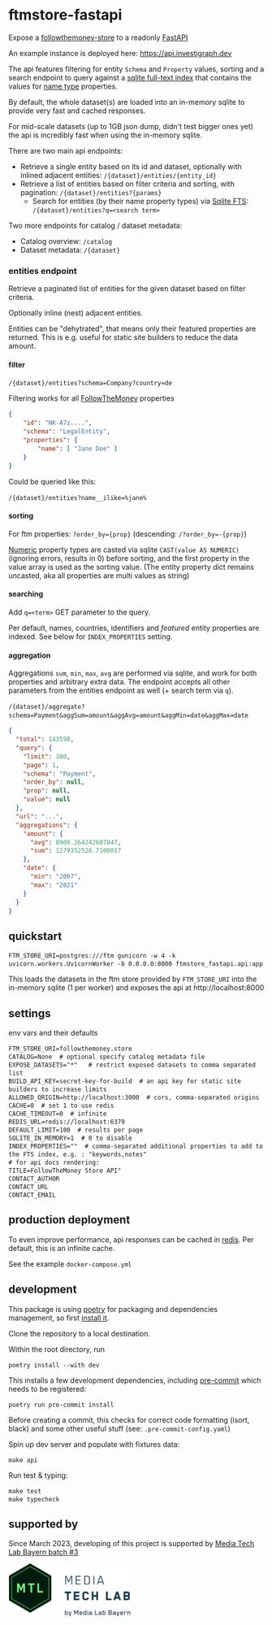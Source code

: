 # ftmstore-fastapi

Expose a [followthemoney-store](https://github.com/alephdata/followthemoney-store)
to a readonly [FastAPI](https://fastapi.tiangolo.com/)

An example instance is deployed here: https://api.investigraph.dev

The api features filtering for entity `Schema` and `Property` values, sorting
and a search endpoint to query against a [sqlite full-text index](https://www.sqlite.org/fts5.html)
that contains the values for [name type](https://alephdata.github.io/followthemoney/explorer/types/name/)
properties.

By default, the whole dataset(s) are loaded into an in-memory sqlite to provide
very fast and cached responses.

For mid-scale datasets (up to 1GB json dump, didn't test bigger ones yet) the
api is incredibly fast when using the in-memory sqlite.

There are two main api endpoints:

* Retrieve a single entity based on its id and dataset, optionally with inlined
  adjacent entities: `/{dataset}/entities/{entity_id}`
* Retrieve a list of entities based on filter criteria and sorting, with
  pagination: `/{dataset}/entities?{params}`
    * Search for entities (by their name property types) via
      [Sqlite FTS](https://www.sqlite.org/fts5.html): `/{dataset}/entities?q=<search term>`

Two more endpoints for catalog / dataset metadata:

* Catalog overview: `/catalog`
* Dataset metadata: `/{dataset}`

### entities endpoint

Retrieve a paginated list of entities for the given dataset based on filter
criteria.

Optionally inline (nest) adjacent entities.

Entities can be "dehytrated", that means only their featured properties are
returned. This is e.g. useful for static site builders to reduce the data
amount.

#### filter

`/{dataset}/entities?schema=Company?country=de`

Filtering works for all [FollowTheMoney](https://followthemoney.tech/explorer/)
properties

```json
{
    "id": "NK-A7z....",
    "schema": "LegalEntity",
    "properties": {
        "name": [ "Jane Doe" ]
    }
}
```

Could be queried like this:

`/{dataset}/entities?name__ilike=%jane%`

#### sorting

For ftm properties:  `?order_by={prop}` (descending: `/?order_by=-{prop}`)

[Numeric](https://alephdata.github.io/followthemoney/explorer/types/number/#content)
property types are casted via sqlite `CAST(value AS NUMERIC)` (ignoring
errors, results in 0) before sorting, and the first property in the value
array is used as the sorting value. (The entity property dict remains
uncasted, aka all properties are multi values as string)

#### searching

Add `q=<term>` GET parameter to the query.

Per default, names, countries, identifiers and *featured* entity properties are
indexed. See below for `INDEX_PROPERTIES` setting.

#### aggregation

Aggregations `sum`, `min`, `max`, `avg` are performed via sqlite, and work for
both properties and arbitrary extra data. The endpoint accepts all other
parameters from the entities endpoint as well (+ search term via `q`).

`/{dataset}/aggregate?schema=Payment&aggSum=amount&aggAvg=amount&aggMin=date&aggMax=date`

```json
{
  "total": 143598,
  "query": {
    "limit": 100,
    "page": 1,
    "schema": "Payment",
    "order_by": null,
    "prop": null,
    "value": null
  },
  "url": "...",
  "aggregations": {
    "amount": {
      "avg": 8909.264242607847,
      "sum": 1279352526.7100017
    },
    "date": {
      "min": "2007",
      "max": "2021"
    }
  }
}
```


## quickstart

    FTM_STORE_URI=postgres:///ftm gunicorn -w 4 -k uvicorn.workers.UvicornWorker -b 0.0.0.0:8000 ftmstore_fastapi.api:app

This loads the datasets in the ftm store provided by `FTM_STORE_URI` into the in-memory sqlite (1 per worker) and exposes the api at http://localhost:8000

## settings

env vars and their defaults

```
FTM_STORE_URI=followthemoney.store
CATALOG=None  # optional specify catalog metadata file
EXPOSE_DATASETS="*"   # restrict exposed datasets to comma separated list
BUILD_API_KEY=secret-key-for-build  # an api key for static site builders to increase limits
ALLOWED_ORIGIN=http://localhost:3000  # cors, comma-separated origins
CACHE=0  # set 1 to use redis
CACHE_TIMEOUT=0  # infinite
REDIS_URL=redis://localhost:6379
DEFAULT_LIMIT=100  # results per page
SQLITE_IN_MEMORY=1  # 0 to disable
INDEX_PROPERTIES=""  # comma-separated additional properties to add to the FTS index, e.g. : "keywords,notes"
# for api docs rendering:
TITLE=FollowTheMoney Store API"
CONTACT_AUTHOR
CONTACT_URL
CONTACT_EMAIL
```

## production deployment

To even improve performance, api responses can be cached in [redis](https://redis.io/). Per default, this is an infinite cache.

See the example `docker-compose.yml`

## development

This package is using [poetry](https://python-poetry.org/) for packaging and dependencies management, so first [install it](https://python-poetry.org/docs/#installation).

Clone the repository to a local destination.

Within the root directory, run

    poetry install --with dev

This installs a few development dependencies, including [pre-commit](https://pre-commit.com/) which needs to be registered:

    poetry run pre-commit install

Before creating a commit, this checks for correct code formatting (isort, black) and some other useful stuff (see: `.pre-commit-config.yaml`)

Spin up dev server and populate with fixtures data:

    make api

Run test & typing:

    make test
    make typecheck

## supported by

Since March 2023, developing of this project is supported by
[Media Tech Lab Bayern batch #3](https://github.com/media-tech-lab)

<a href="https://www.media-lab.de/en/programs/media-tech-lab">
    <img src="https://raw.githubusercontent.com/media-tech-lab/.github/main/assets/mtl-powered-by.png" width="240" title="Media Tech Lab powered by logo">
</a>
